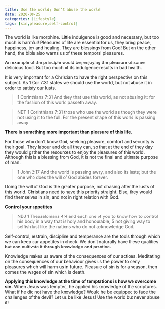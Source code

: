 ```yaml
---
title: Use the world; Don’t abuse the world
date: 2020-09-25
categories: [Lifestyle]
tags: [sin,pleasure,self-control]
---
```


The world is like morphine. Little indulgence is good and necessary, but too much is harmful! Pleasures of life are essential for us, they bring peace, happiness, joy and healing. They are blessings from God! But on the other hand, the bible also warns us of these temporal pleasures.

An example of the principle would be; enjoying the pleasure of some delicious food. But too much of its indulgence results in bad health.

It is very important for a Christian to have the right perspective on this subject. As 1 Cor 7:31 states we should use the world, but not abuse it in order to satisfy our lusts. 

> 1 Corinthians 7:31 And they that use this world, as not abusing it: for the fashion of this world passeth away.

> NET 1 Corinthians 7:31 those who use the world as though they were not using it to the full. For the present shape of this world is passing away.

**There is something more important than pleasure of this life.**

For those who don’t know God, seeking pleasure, comfort and security is their goal. They labour and do all they can, so that at the end of they day they would gather the resources to enjoy the pleasures of this world. Although this is a blessing from God, it is not the final and ultimate purpose of man.

> 1 John 2:17 And the world is passing away, and also its lusts; but the one who does the will of God abides forever.

Doing the will of God is the greater purpose, not chasing after the lusts of this world. Christians need to have this priority straight. Else, they would find themselves in sin, and not in right relation with God.

**Control your appetites** 

> NBJ 1 Thessalonians 4:4 and each one of you to know how to control his body in a way that is holy and honourable, 5 not giving way to selfish lust like the nations who do not acknowledge God.

Self-control, restrain, discipline and temperance are the tools through which we can keep our appetites in check. We don’t naturally have these qualities but can cultivate it through knowledge and practice.

Knowledge makes us aware of the consequences of our actions. Meditating on the consequences of our behaviour gives us the power to deny pleasures which will harm us in future. Pleasure of sin is for a season, then comes the wages of sin which is death.

**Applying this knowledge at the time of temptations is how we overcome sin.** When Jesus was tempted, he applied his knowledge of the scriptures. What if he did not have the knowledge? Would he be equipped to face the challenges of the devil?
Let us be like Jesus! Use the world but never abuse it!